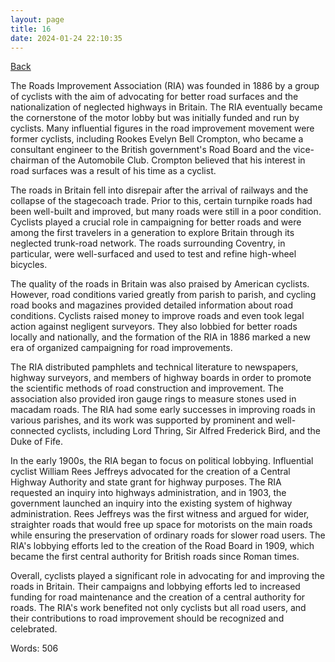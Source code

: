 ```yaml
---
layout: page
title: 16
date: 2024-01-24 22:10:35
---
```


[Back](./)


The Roads Improvement Association (RIA) was founded in 1886 by a group of cyclists with the aim of advocating for better road surfaces and the nationalization of neglected highways in Britain. The RIA eventually became the cornerstone of the motor lobby but was initially funded and run by cyclists. Many influential figures in the road improvement movement were former cyclists, including Rookes Evelyn Bell Crompton, who became a consultant engineer to the British government's Road Board and the vice-chairman of the Automobile Club. Crompton believed that his interest in road surfaces was a result of his time as a cyclist.

The roads in Britain fell into disrepair after the arrival of railways and the collapse of the stagecoach trade. Prior to this, certain turnpike roads had been well-built and improved, but many roads were still in a poor condition. Cyclists played a crucial role in campaigning for better roads and were among the first travelers in a generation to explore Britain through its neglected trunk-road network. The roads surrounding Coventry, in particular, were well-surfaced and used to test and refine high-wheel bicycles.

The quality of the roads in Britain was also praised by American cyclists. However, road conditions varied greatly from parish to parish, and cycling road books and magazines provided detailed information about road conditions. Cyclists raised money to improve roads and even took legal action against negligent surveyors. They also lobbied for better roads locally and nationally, and the formation of the RIA in 1886 marked a new era of organized campaigning for road improvements.

The RIA distributed pamphlets and technical literature to newspapers, highway surveyors, and members of highway boards in order to promote the scientific methods of road construction and improvement. The association also provided iron gauge rings to measure stones used in macadam roads. The RIA had some early successes in improving roads in various parishes, and its work was supported by prominent and well-connected cyclists, including Lord Thring, Sir Alfred Frederick Bird, and the Duke of Fife.

In the early 1900s, the RIA began to focus on political lobbying. Influential cyclist William Rees Jeffreys advocated for the creation of a Central Highway Authority and state grant for highway purposes. The RIA requested an inquiry into highways administration, and in 1903, the government launched an inquiry into the existing system of highway administration. Rees Jeffreys was the first witness and argued for wider, straighter roads that would free up space for motorists on the main roads while ensuring the preservation of ordinary roads for slower road users. The RIA's lobbying efforts led to the creation of the Road Board in 1909, which became the first central authority for British roads since Roman times.

Overall, cyclists played a significant role in advocating for and improving the roads in Britain. Their campaigns and lobbying efforts led to increased funding for road maintenance and the creation of a central authority for roads. The RIA's work benefited not only cyclists but all road users, and their contributions to road improvement should be recognized and celebrated.

Words: 506